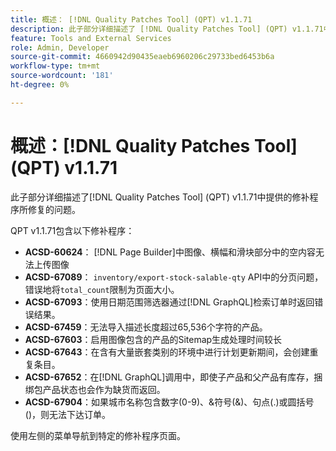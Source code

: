 ```yaml
---
title: 概述： [!DNL Quality Patches Tool] (QPT) v1.1.71
description: 此子部分详细描述了 [!DNL Quality Patches Tool] (QPT) v1.1.71中提供的修补程序所修复的问题。
feature: Tools and External Services
role: Admin, Developer
source-git-commit: 4660942d90435eaeb6960206c29733bed6453b6a
workflow-type: tm+mt
source-wordcount: '181'
ht-degree: 0%

---
```


# 概述：[!DNL Quality Patches Tool] (QPT) v1.1.71

此子部分详细描述了[!DNL Quality Patches Tool] (QPT) v1.1.71中提供的修补程序所修复的问题。

QPT v1.1.71包含以下修补程序：


* **ACSD-60624**： [!DNL Page Builder]中图像、横幅和滑块部分中的空内容无法上传图像
* **ACSD-67089**： `inventory/export-stock-salable-qty` API中的分页问题，错误地将`total_count`限制为页面大小。
* **ACSD-67093**：使用日期范围筛选器通过[!DNL GraphQL]检索订单时返回错误结果。
* **ACSD-67459**：无法导入描述长度超过65,536个字符的产品。
* **ACSD-67603**：启用图像包含的产品的Sitemap生成处理时间较长
* **ACSD-67643**：在含有大量嵌套类别的环境中进行计划更新期间，会创建重复条目。
* **ACSD-67652**：在[!DNL GraphQL]调用中，即使子产品和父产品有库存，捆绑包产品状态也会作为缺货而返回。
* **ACSD-67904**：如果城市名称包含数字(0-9)、&amp;符号(&amp;)、句点(.)或圆括号()，则无法下达订单。

使用左侧的菜单导航到特定的修补程序页面。
